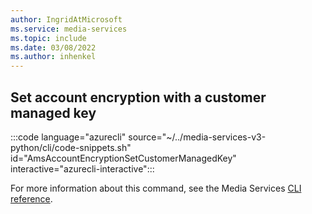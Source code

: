 ```yaml
---
author: IngridAtMicrosoft
ms.service: media-services 
ms.topic: include
ms.date: 03/08/2022
ms.author: inhenkel
---
```


<!--Set account encryption with a customer managed key-->

## Set account encryption with a customer managed key

:::code language="azurecli" source="~/../media-services-v3-python/cli/code-snippets.sh" id="AmsAccountEncryptionSetCustomerManagedKey" interactive="azurecli-interactive":::

For more information about this command, see the Media Services [CLI reference](/cli/azure/ams/account/encryption?view=azure-cli-latest#az-ams-account-encryption-set).
